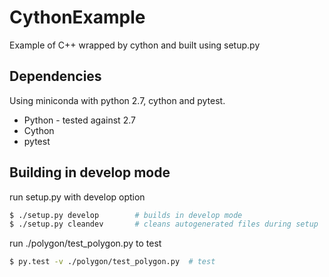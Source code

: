 # CythonExample #

Example of C++ wrapped by cython and built using setup.py

## Dependencies ##

Using miniconda with python 2.7, cython and pytest.

* Python - tested against 2.7
* Cython
* pytest


## Building in develop mode ##

run setup.py with develop option

```sh
$ ./setup.py develop		# builds in develop mode	
$ ./setup.py cleandev		# cleans autogenerated files during setup
```

run ./polygon/test_polygon.py to test

```sh
$ py.test -v ./polygon/test_polygon.py  # test
```




